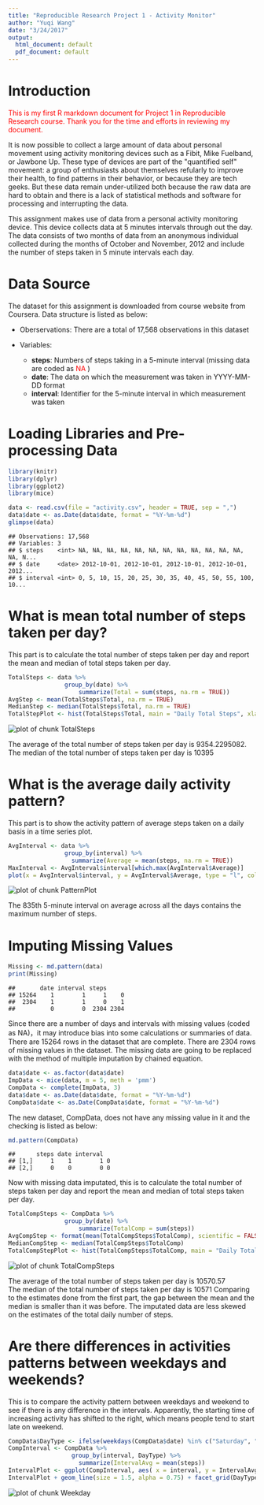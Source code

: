 ```yaml
---
title: "Reproducible Research Project 1 - Activity Monitor"
author: "Yuqi Wang"
date: "3/24/2017"
output:
  html_document: default
  pdf_document: default
---
```




# Introduction

<span style = "color: red"> This is my first R markdown document for Project 1 in Reproducible Research course. Thank you for the time and efforts in reviewing my document. </span>

It is now possible to collect a large amount of data about personal movement using activity monitoring devices such as a Fibit, Mike Fuelband, or Jawbone Up. These type of devices are part of the "quantified self" movement: a group of enthusiasts about themselves refularly to improve their health, to find patterns in their behavior, or because they are tech geeks. But these data remain under-utilized both because the raw data are hard to obtain and there is a lack of statistical methods and software for processing and interrupting the data.

This assignment makes use of data from a personal activity monitoring device. This device collects data at 5 minutes intervals through out the day. The data consists of two months of data from an anonymous individual collected during the months of October and November, 2012 and include the number of steps taken in 5 minute intervals each day. 

# Data Source

The dataset for this assignment is downloaded from course website from Coursera. Data structure is listed as below:

* Oberservations: There are a total of 17,568 observations in this dataset

* Variables:
    + __steps__: Numbers of steps taking in a 5-minute interval (missing data are coded as <span style = "color: red"> NA </span>)
    + __date__: The data on which the measurement was taken in YYYY-MM-DD format
    + __interval__: Identifier for the 5-minute interval in which measurement was taken

# Loading Libraries and Pre-processing Data


```r
library(knitr)
library(dplyr)
library(ggplot2)
library(mice)
```


```r
data <- read.csv(file = "activity.csv", header = TRUE, sep = ",")
data$date <- as.Date(data$date, format = "%Y-%m-%d")
glimpse(data)
```

```
## Observations: 17,568
## Variables: 3
## $ steps    <int> NA, NA, NA, NA, NA, NA, NA, NA, NA, NA, NA, NA, NA, N...
## $ date     <date> 2012-10-01, 2012-10-01, 2012-10-01, 2012-10-01, 2012...
## $ interval <int> 0, 5, 10, 15, 20, 25, 30, 35, 40, 45, 50, 55, 100, 10...
```

# What is mean total number of steps taken per day?

This part is to calculate the total number of steps taken per day and report the mean and median of total steps taken per day.  


```r
TotalSteps <- data %>%
                group_by(date) %>%
                    summarize(Total = sum(steps, na.rm = TRUE))
AvgStep <- mean(TotalSteps$Total, na.rm = TRUE)
MedianStep <- median(TotalSteps$Total, na.rm = TRUE)
TotalStepPlot <- hist(TotalSteps$Total, main = "Daily Total Steps", xlab = "Number of Steps", ylab = "Frequency", breaks = 25, col = "navy")
```

![plot of chunk TotalSteps](figure/TotalSteps-1.png)

The average of the total number of steps taken per day is 9354.2295082.  
The median of the total number of steps taken per day is 10395

# What is the average daily activity pattern?

This part is to show the activity pattern of average steps taken on a daily basis in a time series plot.  


```r
AvgInterval <- data %>%
                group_by(interval) %>%
                  summarize(Average = mean(steps, na.rm = TRUE))
MaxInterval <- AvgInterval$interval[which.max(AvgInterval$Average)]
plot(x = AvgInterval$interval, y = AvgInterval$Average, type = "l", col = "navy", lwd = 2, xlab = "5-minute Time Interval", ylab = "Average Steps", main = "Daily Average Steps Activity Pattern")
```

![plot of chunk PatternPlot](figure/PatternPlot-1.png)

The 835th 5-minute interval on average across all the days contains the maximum number of steps.

# Imputing Missing Values

```r
Missing <- md.pattern(data)
print(Missing)
```

```
##       date interval steps     
## 15264    1        1     1    0
##  2304    1        1     0    1
##          0        0  2304 2304
```
Since there are a number of days and intervals with missing values (coded as NA)，it may introduce bias into some calculations or summaries of data. There are 15264 rows in the dataset that are complete. There are  2304 rows of missing values in the dataset. The missing data are going to be replaced with the method of multiple imputation by chained equation.

```r
data$date <- as.factor(data$date)
ImpData <- mice(data, m = 5, meth = 'pmm')
CompData <- complete(ImpData, 3)
data$date <- as.Date(data$date, format = "%Y-%m-%d")
CompData$date <- as.Date(CompData$date, format = "%Y-%m-%d")
```
The new dataset, CompData, does not have any missing value in it and the checking is listed as below:

```r
md.pattern(CompData)
```

```
##      steps date interval  
## [1,]     1    1        1 0
## [2,]     0    0        0 0
```
Now with missing data imputated, this is to calculate the total number of steps taken per day and report the mean and median of total steps taken per day.  


```r
TotalCompSteps <- CompData %>%
                group_by(date) %>%
                    summarize(TotalComp = sum(steps))
AvgCompStep <- format(mean(TotalCompSteps$TotalComp), scientific = FALSE)
MedianCompStep <- median(TotalCompSteps$TotalComp)
TotalCompStepPlot <- hist(TotalCompSteps$TotalComp, main = "Daily Total Steps (Imputated Data)", xlab = "Number of Steps", ylab = "Frequency", breaks = 25, col = "green4")
```

![plot of chunk TotalCompSteps](figure/TotalCompSteps-1.png)

The average of the total number of steps taken per day is 10570.57  
The median of the total number of steps taken per day is 10571
Comparing to the estimates done from the first part, the gap between the mean and the median is smaller than it was before. The imputated data are less skewed on the estimates of the total daily number of steps.

# Are there differences in activities patterns between weekdays and weekends?
This is to compare the activity pattern between weekdays and weekend to see if there is any difference in the intervals. Apparently, the starting time of increasing activity has shifted to the right, which means people tend to start late on weekend. 

```r
CompData$DayType <- ifelse(weekdays(CompData$date) %in% c("Saturday", "Sunday"), "Weekend", "Weekday")
CompInterval <- CompData %>%
                  group_by(interval, DayType) %>%
                    summarize(IntervalAvg = mean(steps))
IntervalPlot <- ggplot(CompInterval, aes( x = interval, y = IntervalAvg, color = DayType))
IntervalPlot + geom_line(size = 1.5, alpha = 0.75) + facet_grid(DayType ~ .) + labs(title = "Daily Average Steps Activity Pattern (Weekday and Weekend)", x= "5-minute Time Interval", y = "Average Steps") + theme(plot.title = element_text(hjust = 0.5))
```

![plot of chunk Weekday](figure/Weekday-1.png)
